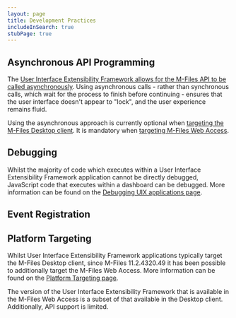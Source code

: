```yaml
---
layout: page
title: Development Practices
includeInSearch: true
stubPage: true
---
```



## Asynchronous API Programming

The [User Interface Extensibility Framework allows for the M-Files API to be called asynchronously](Asynchronous-API-Programming).  Using asynchronous calls - rather than synchronous calls, which wait for the process to finish before continuing - ensures that the user interface doesn't appear to "lock", and the user experience remains fluid.

<p class="note">Using the asynchronous approach is currently optional when <a href="Platform-Targeting/#the-m-files-desktop-client">targeting the M-Files Desktop client</a>.  It is mandatory when <a href="Platform-Targeting/#m-files-web-access">targeting M-Files Web Access</a>.</p>

## Debugging

Whilst the majority of code which executes within a User Interface Extensibility Framework application cannot be directly debugged, JavaScript code that executes within a dashboard can be debugged.  More information can be found on the [Debugging UIX applications page](Debugging).

## Event Registration



## Platform Targeting

Whilst User Interface Extensibility Framework applications typically target the M-Files Desktop client, since M-Files 11.2.4320.49 it has been possible to additionally target the M-Files Web Access.  More information can be found on the <a href="Platform-Targeting">Platform Targeting page</a>.

<p class="note">The version of the User Interface Extensibility Framework that is available in the M-Files Web Access is a subset of that available in the Desktop client.  Additionally, API support is limited.</p>